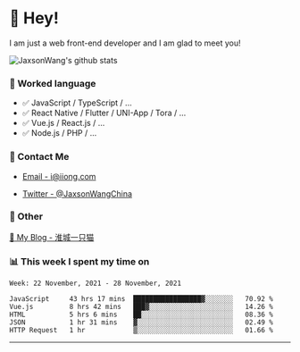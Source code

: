 # 👋 Hey!

I am just a web front-end developer and I am glad to meet you!

![JaxsonWang's github stats](https://github-readme-stats.vercel.app/api?username=JaxsonWang&&show_icons=true&&title_color=1abc9c&&icon_color=1abc9c)


### 📝 Worked language

- ✅ JavaScript / TypeScript / ...
- ✅ React Native / Flutter / UNI-App / Tora / ...
- ✅ Vue.js / React.js / ...
- ✅ Node.js / PHP / ...

### 📮 Contact Me

- [Email - i@iiong.com](mailto:i@iiong.com)

- [Twitter - @JaxsonWangChina](https://twitter.com/JaxsonWangChina)

### 🤪 Other

[📌 My Blog - 淮城一只猫](https://iiong.com)

### 📊 This week I spent my time on

<!--START_SECTION:waka-->
```text
Week: 22 November, 2021 - 28 November, 2021

JavaScript     43 hrs 17 mins  █████████████████▓░░░░░░░   70.92 % 
Vue.js         8 hrs 42 mins   ███▓░░░░░░░░░░░░░░░░░░░░░   14.26 % 
HTML           5 hrs 6 mins    ██░░░░░░░░░░░░░░░░░░░░░░░   08.36 % 
JSON           1 hr 31 mins    ▓░░░░░░░░░░░░░░░░░░░░░░░░   02.49 % 
HTTP Request   1 hr            ▒░░░░░░░░░░░░░░░░░░░░░░░░   01.66 % 
```
<!--END_SECTION:waka-->

---

